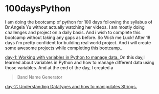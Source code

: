 # 100daysPython
I am doing the bootcamp of python for 100 days following the syllabus of Dr.Angela Yu without actually watching her videos.
I am mostly doing challenges and project on a daily basis.
And i wish to complete this bootcamp without taking any gaps as before. So Wish me Luck! After 18 days i'm pretty confident for building real world project. And i will create some awesome projects while completing this bootcamp..

[day-1:  Working with variables in Python to manage data.
](url)
On this day,I learned about variables in Python and how to manage different data using those variables. And at the end of the day, I created a 
> Band Name Generator 

[day-2:  Understanding Datatypes and how to manipulates Strings.
](url)
